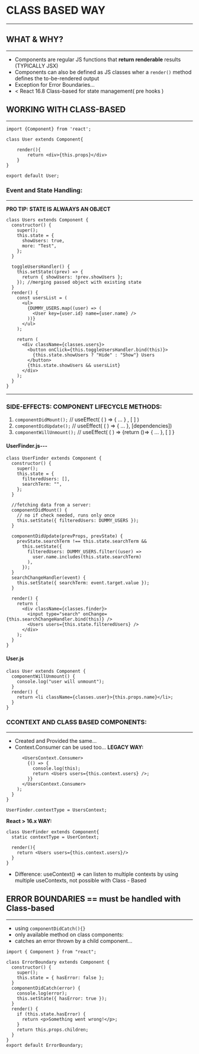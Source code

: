 # CLASS BASED WAY

---

## WHAT & WHY?

---

- Components are regular JS functions that **return renderable** results (TYPICALLY JSX)
- Components can also be defined as JS classes wher a `render()` method defines the to-be-rendered output
- Exception for Error Boundaries...
- < React 16.8 Class-based for state management( pre hooks )

## WORKING WITH CLASS-BASED

---

```
import {Component} from 'react';

class User extends Component{

    render(){
        return <div>{this.props}</div>
    }
}

export default User;
```

### Event and State Handling:

---

**PRO TIP: STATE IS ALWAAYS AN OBJECT**

```
class Users extends Component {
  constructor() {
    super();
    this.state = {
      showUsers: true,
      more: "Test",
    };
  }

  toggleUsersHandler() {
    this.setState((prev) => {
      return { showUsers: !prev.showUsers };
    }); //merging passed object with existing state
  }
  render() {
    const usersList = (
      <ul>
        {DUMMY_USERS.map((user) => (
          <User key={user.id} name={user.name} />
        ))}
      </ul>
    );

    return (
      <div className={classes.users}>
        <button onClick={this.toggleUsersHandler.bind(this)}>
          {this.state.showUsers ? "Hide" : "Show"} Users
        </button>
        {this.state.showUsers && usersList}
      </div>
    );
  }
}
```

---

### SIDE-EFFECTS: COMPONENT LIFECYCLE METHODS:

1. `componentDidMount();` // useEffect( ( ) => { ... } , [ ] )
2. `componentDidUpdate();` // useEffect( ( ) => { ... }, [dependencies])
3. `componentWillUnmount();` // useEffect( ( ) => {return ()=> { ... }, [ ] }

#### UserFinder.js---

```
class UserFinder extends Component {
  constructor() {
    super();
    this.state = {
      filteredUsers: [],
      searchTerm: "",
    };
  }

  //fetching data from a server:
  componentDidMount() {
    // no if check needed, runs only once
    this.setState({ filteredUsers: DUMMY_USERS });
  }

  componentDidUpdate(prevProps, prevState) {
    prevState.searchTerm !== this.state.searchTerm &&
      this.setState({
        filteredUsers: DUMMY_USERS.filter((user) =>
          user.name.includes(this.state.searchTerm)
        ),
      });
  }
  searchChangeHandler(event) {
    this.setState({ searchTerm: event.target.value });
  }

  render() {
    return (
      <div className={classes.finder}>
        <input type="search" onChange={this.searchChangeHandler.bind(this)} />
        <Users users={this.state.filteredUsers} />
      </div>
    );
  }
}
```

#### User.js

```
class User extends Component {
  componentWillUnmount() {
    console.log("user will unmount");
  }
  render() {
    return <li className={classes.user}>{this.props.name}</li>;
  }
}
```

### CCONTEXT AND CLASS BASED COMPONENTS:

---

- Created and Provided the same...
- Context.Consumer can be used too...
  **LEGACY WAY:**

```
      <UsersContext.Consumer>
        {() => {
          console.log(this);
          return <Users users={this.context.users} />;
        }}
      </UsersContext.Consumer>
    );
  }
}

UserFinder.contextType = UsersContext;
```

**React > 16.x WAY:**

```
class UserFinder extends Component{
  static contextType = UserContext;

  render(){
    return <Users users={this.context.users}/>
  }
}
```

- Difference:
  useContext() => can listen to multiple contexts by using multiple useContexts, not possible with Class - Based

## ERROR BOUNDARIES == must be handled with Class-based

---

- using `componentDidCatch(){}`
- only available method on class components:
- catches an error thrown by a child component...

```
import { Component } from "react";

class ErrorBoundary extends Component {
  constructor() {
    super();
    this.state = { hasError: false };
  }
  componentDidCatch(error) {
    console.log(error);
    this.setState({ hasError: true });
  }
  render() {
    if (this.state.hasError) {
      return <p>Something went wrong!</p>;
    }
    return this.props.children;
  }
}
export default ErrorBoundary;
```
